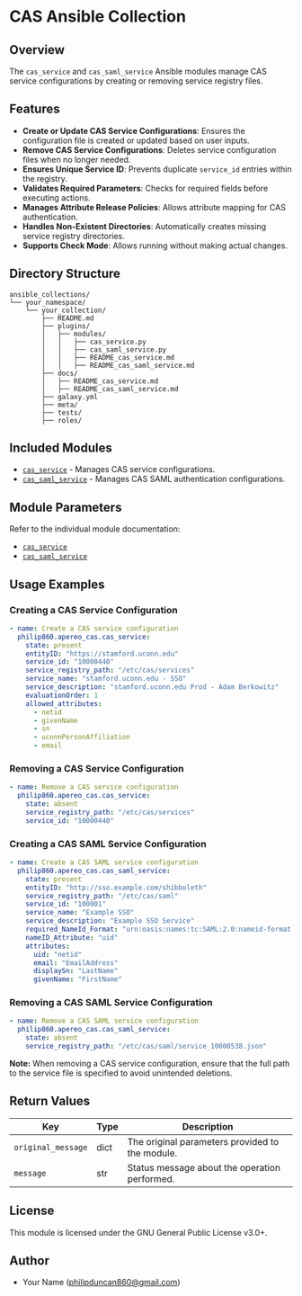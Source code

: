 # CAS Ansible Collection

## Overview
The `cas_service` and `cas_saml_service` Ansible modules manage CAS service configurations by creating or removing service registry files.

## Features
- **Create or Update CAS Service Configurations**: Ensures the configuration file is created or updated based on user inputs.
- **Remove CAS Service Configurations**: Deletes service configuration files when no longer needed.
- **Ensures Unique Service ID**: Prevents duplicate `service_id` entries within the registry.
- **Validates Required Parameters**: Checks for required fields before executing actions.
- **Manages Attribute Release Policies**: Allows attribute mapping for CAS authentication.
- **Handles Non-Existent Directories**: Automatically creates missing service registry directories.
- **Supports Check Mode**: Allows running without making actual changes.

## Directory Structure
```
ansible_collections/
└── your_namespace/
    └── your_collection/
        ├── README.md
        ├── plugins/
        │   ├── modules/
        │   │   ├── cas_service.py
        │   │   ├── cas_saml_service.py
        │   │   ├── README_cas_service.md
        │   │   ├── README_cas_saml_service.md
        ├── docs/
        │   ├── README_cas_service.md
        │   ├── README_cas_saml_service.md
        ├── galaxy.yml
        ├── meta/
        ├── tests/
        ├── roles/
```

## Included Modules
- [`cas_service`](docs/README_cas_service.md) - Manages CAS service configurations.
- [`cas_saml_service`](docs/README_cas_saml_service.md) - Manages CAS SAML authentication configurations.

## Module Parameters
Refer to the individual module documentation:
- [`cas_service`](docs/README_cas_service.md)
- [`cas_saml_service`](docs/README_cas_saml_service.md)

## Usage Examples

### Creating a CAS Service Configuration
```yaml
- name: Create a CAS service configuration
  philip860.apereo_cas.cas_service:
    state: present
    entityID: "https://stamford.uconn.edu"
    service_id: "10000440"
    service_registry_path: "/etc/cas/services"
    service_name: "stamford.uconn.edu - SSO"
    service_description: "stamford.uconn.edu Prod - Adam Berkowitz"
    evaluationOrder: 1
    allowed_attributes:
      - netid
      - givenName
      - sn
      - uconnPersonAffiliation
      - email
```

### Removing a CAS Service Configuration
```yaml
- name: Remove a CAS service configuration
  philip860.apereo_cas.cas_service:
    state: absent
    service_registry_path: "/etc/cas/services"
    service_id: "10000440"
```

### Creating a CAS SAML Service Configuration
```yaml
- name: Create a CAS SAML service configuration
  philip860.apereo_cas.cas_saml_service:
    state: present
    entityID: "http://sso.example.com/shibboleth"
    service_registry_path: "/etc/cas/saml"
    service_id: "100001"
    service_name: "Example SSO"
    service_description: "Example SSO Service"
    required_NameId_Format: "urn:oasis:names:tc:SAML:2.0:nameid-format:unspecified"
    nameID_Attribute: "uid"
    attributes:
      uid: "netid"
      email: "EmailAddress"
      displaySn: "LastName"
      givenName: "FirstName"
```

### Removing a CAS SAML Service Configuration
```yaml
- name: Remove a CAS SAML service configuration
  philip860.apereo_cas.cas_saml_service:
    state: absent
    service_registry_path: "/etc/cas/saml/service_10000538.json"
```
**Note:** When removing a CAS service configuration, ensure that the full path to the service file is specified to avoid unintended deletions.

## Return Values
| Key                | Type   | Description |
|--------------------|--------|-------------|
| `original_message` | dict   | The original parameters provided to the module. |
| `message`          | str    | Status message about the operation performed. |

## License
This module is licensed under the GNU General Public License v3.0+.

## Author
- Your Name (philipduncan860@gmail.com)

